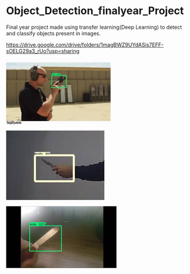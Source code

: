 # Object_Detection_finalyear_Project
Final year project made using transfer learning(Deep Learning) to detect and classify objects present in images.


https://drive.google.com/drive/folders/1magBWZ9UYdASis7EFF-sOELG29a3_rUo?usp=sharing


![Output File Image](gun.jpg)


![Output File Image](download.jpg)

![Output File Image](download(1).jpg)


